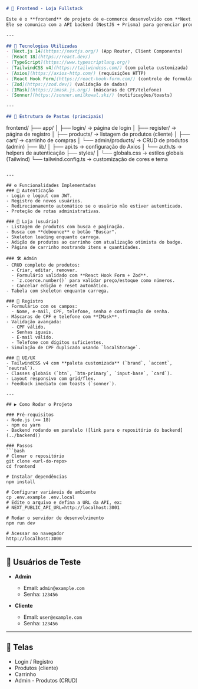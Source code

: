 ```markdown
# 🛒 Frontend - Loja Fullstack

Este é o **frontend** do projeto de e-commerce desenvolvido com **Next.js 14 (App Router)**, **React**, **TypeScript** e **TailwindCSS v4**.  
Ele se comunica com a API backend (NestJS + Prisma) para gerenciar produtos, carrinho e autenticação de usuários.

---

## 🚀 Tecnologias Utilizadas
- [Next.js 14](https://nextjs.org/) (App Router, Client Components)
- [React 18](https://react.dev/)
- [TypeScript](https://www.typescriptlang.org/)
- [TailwindCSS v4](https://tailwindcss.com/) (com paleta customizada)
- [Axios](https://axios-http.com/) (requisições HTTP)
- [React Hook Form](https://react-hook-form.com/) (controle de formulários)
- [Zod](https://zod.dev/) (validação de dados)
- [IMask](https://imask.js.org/) (máscaras de CPF/telefone)
- [Sonner](https://sonner.emilkowal.ski/) (notificações/toasts)

---

## 📂 Estrutura de Pastas (principais)
```

frontend/
├── app/
│   ├── login/           → página de login
│   ├── register/        → página de registro
│   ├── products/        → listagem de produtos (cliente)
│   ├── cart/            → carrinho de compras
│   └── admin/products/  → CRUD de produtos (admin)
├── lib/
│   ├── api.ts           → configuração do Axios
│   └── auth.ts          → helpers de autenticação
├── styles/
│   └── globals.css      → estilos globais (Tailwind)
└── tailwind.config.ts   → customização de cores e tema

````

---

## ⚙️ Funcionalidades Implementadas
### 👤 Autenticação
- Login e logout com JWT.
- Registro de novos usuários.
- Redirecionamento automático se o usuário não estiver autenticado.
- Proteção de rotas administrativas.

### 🛒 Loja (usuário)
- Listagem de produtos com busca e paginação.
- Busca com **debounce** e botão "Buscar".
- Skeleton loading enquanto carrega.
- Adição de produtos ao carrinho com atualização otimista do badge.
- Página de carrinho mostrando itens e quantidades.

### 🛠️ Admin
- CRUD completo de produtos:
  - Criar, editar, remover.
  - Formulário validado com **React Hook Form + Zod**.
  - `z.coerce.number()` para validar preço/estoque como números.
  - Cancelar edição e reset automático.
- Tabela com skeleton enquanto carrega.

### 📝 Registro
- Formulário com os campos:
  - Nome, e-mail, CPF, telefone, senha e confirmação de senha.
- Máscaras de CPF e telefone com **IMask**.
- Validação avançada:
  - CPF válido.
  - Senhas iguais.
  - E-mail válido.
  - Telefone com dígitos suficientes.
- Simulação de CPF duplicado usando `localStorage`.

### 🎨 UI/UX
- TailwindCSS v4 com **paleta customizada** (`brand`, `accent`, `neutral`).
- Classes globais (`btn`, `btn-primary`, `input-base`, `card`).
- Layout responsivo com grid/flex.
- Feedback imediato com toasts (`sonner`).

---

## ▶️ Como Rodar o Projeto

### Pré-requisitos
- Node.js (>= 18)
- npm ou yarn
- Backend rodando em paralelo ([link para o repositório do backend](../backend))

### Passos
```bash
# Clonar o repositório
git clone <url-do-repo>
cd frontend

# Instalar dependências
npm install

# Configurar variáveis de ambiente
cp .env.example .env.local
# Edite o arquivo e defina a URL da API, ex:
# NEXT_PUBLIC_API_URL=http://localhost:3001

# Rodar o servidor de desenvolvimento
npm run dev

# Acessar no navegador
http://localhost:3000
````

---

## 🔑 Usuários de Teste

* **Admin**

  * Email: `admin@example.com`
  * Senha: `123456`
* **Cliente**

  * Email: `user@example.com`
  * Senha: `123456`

---

## 📸 Telas

* Login / Registro
* Produtos (cliente)
* Carrinho
* Admin - Produtos (CRUD)


```

